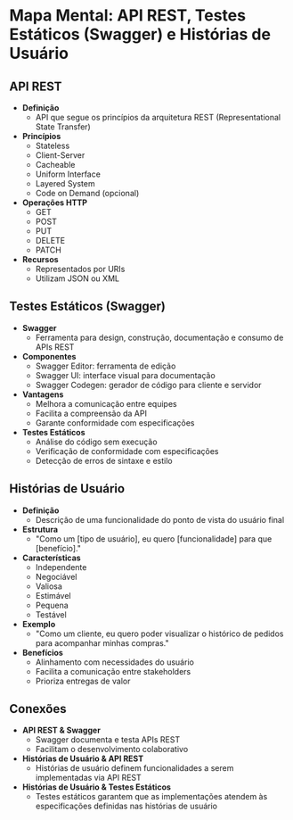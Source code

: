 # Mapa Mental: API REST, Testes Estáticos (Swagger) e Histórias de Usuário

## API REST
- **Definição**
  - API que segue os princípios da arquitetura REST (Representational State Transfer)
- **Princípios**
  - Stateless
  - Client-Server
  - Cacheable
  - Uniform Interface
  - Layered System
  - Code on Demand (opcional)
- **Operações HTTP**
  - GET
  - POST
  - PUT
  - DELETE
  - PATCH
- **Recursos**
  - Representados por URIs
  - Utilizam JSON ou XML

## Testes Estáticos (Swagger)
- **Swagger**
  - Ferramenta para design, construção, documentação e consumo de APIs REST
- **Componentes**
  - Swagger Editor: ferramenta de edição
  - Swagger UI: interface visual para documentação
  - Swagger Codegen: gerador de código para cliente e servidor
- **Vantagens**
  - Melhora a comunicação entre equipes
  - Facilita a compreensão da API
  - Garante conformidade com especificações
- **Testes Estáticos**
  - Análise do código sem execução
  - Verificação de conformidade com especificações
  - Detecção de erros de sintaxe e estilo

## Histórias de Usuário
- **Definição**
  - Descrição de uma funcionalidade do ponto de vista do usuário final
- **Estrutura**
  - "Como um [tipo de usuário], eu quero [funcionalidade] para que [benefício]."
- **Características**
  - Independente
  - Negociável
  - Valiosa
  - Estimável
  - Pequena
  - Testável
- **Exemplo**
  - "Como um cliente, eu quero poder visualizar o histórico de pedidos para acompanhar minhas compras."
- **Benefícios**
  - Alinhamento com necessidades do usuário
  - Facilita a comunicação entre stakeholders
  - Prioriza entregas de valor

## Conexões
- **API REST & Swagger**
  - Swagger documenta e testa APIs REST
  - Facilitam o desenvolvimento colaborativo
- **Histórias de Usuário & API REST**
  - Histórias de usuário definem funcionalidades a serem implementadas via API REST
- **Histórias de Usuário & Testes Estáticos**
  - Testes estáticos garantem que as implementações atendem às especificações definidas nas histórias de usuário
